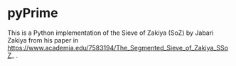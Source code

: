 # pyPrime
This is a Python implementation of the Sieve of Zakiya (SoZ) by Jabari Zakiya from his paper in https://www.academia.edu/7583194/The_Segmented_Sieve_of_Zakiya_SSoZ_ .
